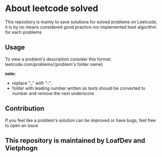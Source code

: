 # About leetcode solved
This repository is mainly to save solutions for solved problems on Leetcode,\
it is by no means considered good practice nor implemented best algorithm for each problems

## Usage
To view a problem's description consider this format: leetcode.com/problems/{problem's folder name}

**note:**
- replace "_" with "-",
- folder with leading number written as texts should be converted to number and remove the next underscore

## Contribution
If you feel like a problem's solution can be improved or have bugs, feel free to open an issue

## **This repository is maintained by LoafDev and Vietphogn**
